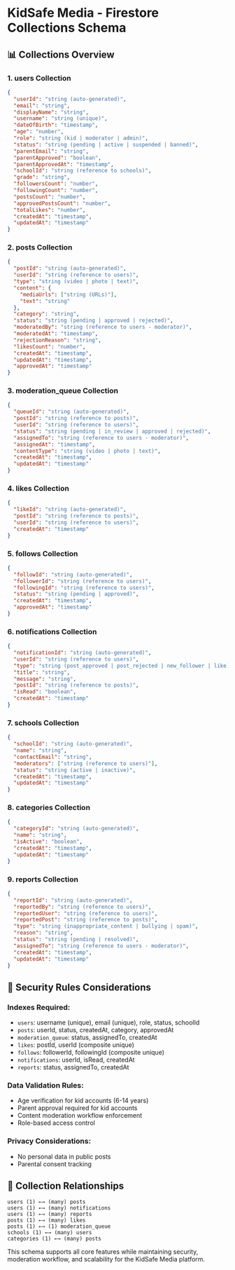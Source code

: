 # KidSafe Media - Firestore Collections Schema

## 📊 Collections Overview

### 1. **users** Collection
```json
{
  "userId": "string (auto-generated)",
  "email": "string",
  "displayName": "string",
  "username": "string (unique)",
  "dateOfBirth": "timestamp",
  "age": "number",
  "role": "string (kid | moderator | admin)",
  "status": "string (pending | active | suspended | banned)",
  "parentEmail": "string",
  "parentApproved": "boolean",
  "parentApprovedAt": "timestamp",
  "schoolId": "string (reference to schools)",
  "grade": "string",
  "followersCount": "number",
  "followingCount": "number",
  "postsCount": "number",
  "approvedPostsCount": "number",
  "totalLikes": "number",
  "createdAt": "timestamp",
  "updatedAt": "timestamp"
}
```

### 2. **posts** Collection
```json
{
  "postId": "string (auto-generated)",
  "userId": "string (reference to users)",
  "type": "string (video | photo | text)",
  "content": {
    "mediaUrls": ["string (URLs)"],
    "text": "string"
  },
  "category": "string",
  "status": "string (pending | approved | rejected)",
  "moderatedBy": "string (reference to users - moderator)",
  "moderatedAt": "timestamp",
  "rejectionReason": "string",
  "likesCount": "number",
  "createdAt": "timestamp",
  "updatedAt": "timestamp",
  "approvedAt": "timestamp"
}
```

### 3. **moderation_queue** Collection
```json
{
  "queueId": "string (auto-generated)",
  "postId": "string (reference to posts)",
  "userId": "string (reference to users)",
  "status": "string (pending | in_review | approved | rejected)",
  "assignedTo": "string (reference to users - moderator)",
  "assignedAt": "timestamp",
  "contentType": "string (video | photo | text)",
  "createdAt": "timestamp",
  "updatedAt": "timestamp"
}
```

### 4. **likes** Collection
```json
{
  "likeId": "string (auto-generated)",
  "postId": "string (reference to posts)",
  "userId": "string (reference to users)",
  "createdAt": "timestamp"
}
```

### 5. **follows** Collection
```json
{
  "followId": "string (auto-generated)",
  "followerId": "string (reference to users)",
  "followingId": "string (reference to users)",
  "status": "string (pending | approved)",
  "createdAt": "timestamp",
  "approvedAt": "timestamp"
}
```

### 6. **notifications** Collection
```json
{
  "notificationId": "string (auto-generated)",
  "userId": "string (reference to users)",
  "type": "string (post_approved | post_rejected | new_follower | like)",
  "title": "string",
  "message": "string",
  "postId": "string (reference to posts)",
  "isRead": "boolean",
  "createdAt": "timestamp"
}
```

### 7. **schools** Collection
```json
{
  "schoolId": "string (auto-generated)",
  "name": "string",
  "contactEmail": "string",
  "moderators": ["string (reference to users)"],
  "status": "string (active | inactive)",
  "createdAt": "timestamp",
  "updatedAt": "timestamp"
}
```

### 8. **categories** Collection
```json
{
  "categoryId": "string (auto-generated)",
  "name": "string",
  "isActive": "boolean",
  "createdAt": "timestamp",
  "updatedAt": "timestamp"
}
```

### 9. **reports** Collection
```json
{
  "reportId": "string (auto-generated)",
  "reportedBy": "string (reference to users)",
  "reportedUser": "string (reference to users)",
  "reportedPost": "string (reference to posts)",
  "type": "string (inappropriate_content | bullying | spam)",
  "reason": "string",
  "status": "string (pending | resolved)",
  "assignedTo": "string (reference to users - moderator)",
  "createdAt": "timestamp",
  "updatedAt": "timestamp"
}
```



## 🔐 Security Rules Considerations

### Indexes Required:
- `users`: username (unique), email (unique), role, status, schoolId
- `posts`: userId, status, createdAt, category, approvedAt
- `moderation_queue`: status, assignedTo, createdAt
- `likes`: postId, userId (composite unique)
- `follows`: followerId, followingId (composite unique)
- `notifications`: userId, isRead, createdAt
- `reports`: status, assignedTo, createdAt

### Data Validation Rules:
- Age verification for kid accounts (6-14 years)
- Parent approval required for kid accounts
- Content moderation workflow enforcement
- Role-based access control

### Privacy Considerations:
- No personal data in public posts
- Parental consent tracking

## 📱 Collection Relationships

```
users (1) ←→ (many) posts
users (1) ←→ (many) notifications
users (1) ←→ (many) reports
posts (1) ←→ (many) likes
posts (1) ←→ (1) moderation_queue
schools (1) ←→ (many) users
categories (1) ←→ (many) posts
```

This schema supports all core features while maintaining security, moderation workflow, and scalability for the KidSafe Media platform. 